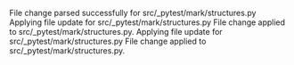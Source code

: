 File change parsed successfully for src/_pytest/mark/structures.py
Applying file update for src/_pytest/mark/structures.py
File change applied to src/_pytest/mark/structures.py.
Applying file update for src/_pytest/mark/structures.py
File change applied to src/_pytest/mark/structures.py.
